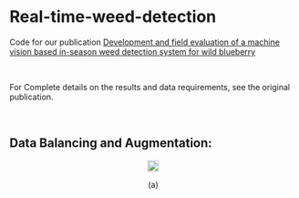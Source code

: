 # Real-time-weed-detection
Code for our publication [Development and field evaluation of a machine vision based in-season weed detection system for wild blueberry](https://www.sciencedirect.com/science/article/abs/pii/S0168169918310500)

<p>&nbsp;</p>

For Complete details on the results and data requirements, see the
original publication.
<p>&nbsp;</p>  

## **Data Balancing and Augmentation:**

<p align="center">
  <img src="media\image1.png" style="width:0.20912in;height:0.20912in" alt="Chart, histogram Description automatically generated" />
</p>

<p align="center">
  (a)
</p>
